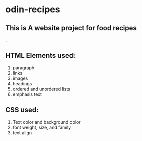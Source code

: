 # odin-recipes
## This is A website project for food recipes
.
## HTML Elements used:
1. paragraph
2. links
3. images
4. headings
5. ordered and unordered lists
6. emphasis text

## CSS used:
1. Text color and background color
2. font weight, size, and family
3. text align

